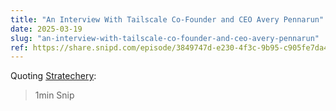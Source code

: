 ```yaml
---
title: "An Interview With Tailscale Co-Founder and CEO Avery Pennarun"
date: 2025-03-19
slug: "an-interview-with-tailscale-co-founder-and-ceo-avery-pennarun"
ref: https://share.snipd.com/episode/3849747d-e230-4f3c-9b95-c905fe7da4a8
---
```


Quoting [Stratechery](https://share.snipd.com/episode/3849747d-e230-4f3c-9b95-c905fe7da4a8):

> 1min Snip